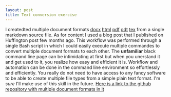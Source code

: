 ```yaml
---
layout: post
title: Text conversion exercise
---
```

I createdted multiple document formats 
 [docx](https://github.com/sepideharc/convert-documents/blob/master/myblogpost.docx)
 [html](https://github.com/sepideharc/convert-documents/blob/master/myblogpost.html)
 [pdf](https://github.com/sepideharc/convert-documents/blob/master/myblogpost.pdf)
 [odt](https://github.com/sepideharc/convert-documents/blob/master/myblogpost.odt)
 [tex](https://github.com/sepideharc/convert-documents/blob/master/myblogpost.tex)
 from a single markdown source file. As for content I used a blog post that I published on Huffington post few months ago.
This workflow was performed  through a single Bash script in which I could easily execute multiple commandes to convert multiple document formats to each other.
The **unfamiliar** black command line page can be intimidating at first but when you unerstand it and get used to it, you realize how easy and efficient it is. Workflow and automation can be done in the command line environment so effortlessly and efficiently. You really do not need to have access to any fancy software to be able to create multiple file types from a simple plain text format. 
 I'm *sure* I'll make use of this skill in the future.
[Here is a link to the github repository with multiple document formats in it](https://github.com/sepideharc/convert-documents)

